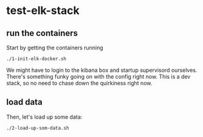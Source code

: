 test-elk-stack
==============

run the containers
------------------

Start by getting the containers running
```
./1-init-elk-docker.sh
```

We might have to login to the kibana box and startup supervisord ourselves.  
There's something funky going on with the config right now.  This is a dev 
stack, so no need to chase down the quirkiness right now.

load data
---------
Then, let's load up some data:
```
./2-load-up-som-data.sh
```


